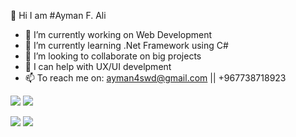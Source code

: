 
👋 Hi I am #Ayman F. Ali

- 🔭 I’m currently working on Web Development
- 🌱 I’m currently learning .Net Framework using C#
- 👯 I’m looking to collaborate on big projects
- 🤔 I can help with UX/UI develpment
- 📫 To reach me on: ayman4swd@gmail.com || +967738718923


![](https://raw.githubusercontent.com/AymanAli00/github-stats/master/generated/overview.svg#gh-dark-mode-only)
![](https://raw.githubusercontent.com/AymanAli00/github-stats/master/generated/overview.svg#gh-light-mode-only)

![](https://raw.githubusercontent.com/AymanAli00/github-stats/master/generated/languages.svg#gh-dark-mode-only)
![](https://raw.githubusercontent.com/AymanAli00/github-stats/master/generated/languages.svg#gh-light-mode-only)
